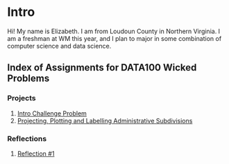 # Intro

Hi! My name is Elizabeth.  I am from Loudoun County in Northern Virginia.  I am a freshman at WM this year, and I plan to major in some combination of computer science and data science.

## Index of Assignments for DATA100 Wicked Problems 

### Projects
1. [Intro Challenge Problem](https://elizabethe56.github.io/data100_workshop/ChallengeProblem.html)
2. [Projecting, Plotting and Labelling Administrative Subdivisions](https://elizabethe56.github.io/data100_workshop/Project1.html)


### Reflections
1. [Reflection #1](https://elizabethe56.github.io/data100_workshop/ChallengeProblem.html)
